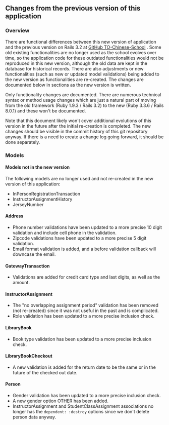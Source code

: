 ## Changes from the previous version of this application

### Overview
There are functional differences between this new version of application and
the previous version on Rails 3.2 at 
[GitHub TO-Chinese-School](https://github.com/camyhsu/TO-Chinese-School/tree/master) .  Some old existing functionalities are
no longer used as the school evolves over time, so the application code for
these outdated functionalities would not be reproduced in this new version,
although the old data are kept in the database for historical records.  There
are also adjustments or new functionalities (such as new or updated model
validations) being added to the new version as functionalities are 
re-created.  The changes are documented below in sections as the new version 
is written.

Only functionality changes are documented.  There are numerous technical 
syntax or method usage changes which are just a natural part of moving from 
the old framework (Ruby 1.9.3 / Rails 3.2) to the new (Ruby 3.3.6 / 
Rails 8.0.1) and these won't be documented.

Note that this document likely won't cover additional evolutions of this 
version in the future after the initial re-creation is completed.  The new 
changes should be visible in the commit history of this git repository 
anyway.  If there is a need to create a change log going forward, it should 
be done separately.

### Models

#### Models not in the new version
The following models are no longer used and not re-created in the new version of this application:
* InPersonRegistrationTransaction
* InstructorAssignmentHistory
* JerseyNumber

#### Address
* Phone number validations have been updated to a more precise 10 digit 
validation and include cell phone in the validation.
* Zipcode validations have been updated to a more precise 5 digit validation.
* Email format validation is added, and a before validation callback will 
downcase the email.

#### GatewayTransaction
* Validations are added for credit card type and last digits, as well as the 
amount.

#### InstructorAssignment
* The "no overlapping assignment period" validation has been removed (not 
re-created) since it was not useful in the past and is complicated.
* Role validation has been updated to a more precise inclusion check.

#### LibraryBook
* Book type validation has been updated to a more precise inclusion check.

#### LibraryBookCheckout
* A new validation is added for the return date to be the same or in the 
future of the checked out date.

#### Person
* Gender validation has been updated to a more precise inclusion check.
* A new gender option OTHER has been added.
* InstructorAssignment and StudentClassAssignment associations no longer has 
the `dependent: :destroy` options since we don't delete person data anyway.

